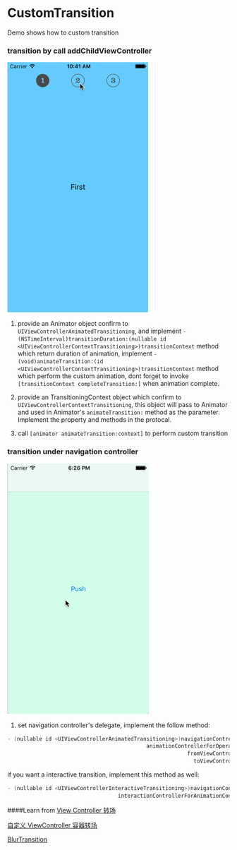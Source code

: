 # CustomTransition
Demo shows how to custom transition

### transition by call addChildViewController
![addChildViewController](https://github.com/sleepEarlier/CustomTransition/blob/master/addChild.gif)


1. provide an Animator object confirm to `UIViewControllerAnimatedTransitioning`, and implement `- (NSTimeInterval)transitionDuration:(nullable id <UIViewControllerContextTransitioning>)transitionContext` method which return duration of animation, implement `- (void)animateTransition:(id <UIViewControllerContextTransitioning>)transitionContext` method which perform the custom animation, dont forget to invoke `[transitionContext completeTransition:]` when animation complete.

2. provide an TransitioningContext object which confirm to `UIViewControllerContextTransitioning`, this object will pass to Animator and used in Animator's `animateTransition:` method as the parameter. Implement the property and methods in the protocal.

3. call `[animator animateTransition:context]` to perform custom transition

### transition under navigation controller
![pop](https://github.com/sleepEarlier/CustomTransition/blob/master/pop.gif)

1. set navigation controller's delegate, implement the follow method:
```objective-C
- (nullable id <UIViewControllerAnimatedTransitioning>)navigationController:(UINavigationController *)navigationController
                                            animationControllerForOperation:(UINavigationControllerOperation)operation
                                                         fromViewController:(UIViewController *)fromVC
                                                           toViewController:(UIViewController *)toVC
```

if you want a interactive transition, implement this method as well:
```objective-C
- (nullable id <UIViewControllerInteractiveTransitioning>)navigationController:(UINavigationController *)navigationController
                                   interactionControllerForAnimationController:(id <UIViewControllerAnimatedTransitioning>) animationController
```


####Learn from
[View Controller 转场](https://objccn.io/issue-5-3/)

[自定义 ViewController 容器转场](https://objccn.io/issue-12-3/)

[BlurTransition](https://github.com/Vaberer/BlurTransition)



